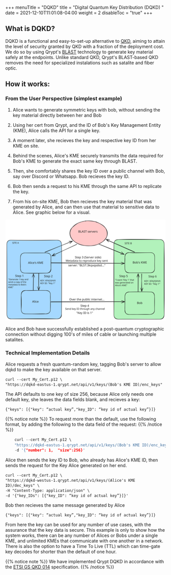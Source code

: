 +++
menuTitle = "DQKD"
title = "Digital Quantum Key Distribution (DQKD)  "
date = 2021-12-10T11:01:08-04:00
weight = 2
disableToc = "true"
+++

## What is DQKD?

DQKD is a functional and easy-to-set-up alternative to [QKD](https://www.nsa.gov/Cybersecurity/Quantum-Key-Distribution-QKD-and-Quantum-Cryptography-QC/), aiming to attain the level of security granted by QKD with a fraction of the deployment cost. We do so by using Qrypt's [BLAST](https://www.qrypt.com/wp-content/uploads/2022/03/Whitepaper-EverlastingSecurity.pdf#page=9) technology to generate key material safely at the endpoints. Unlike standard QKD, Qrypt's BLAST-based QKD removes the need for specialized instalations such as satalite and fiber optic.
## How it works:
### From the User Perspective (simplest example)
1. Alice wants to generate symmetric keys with bob, without sending the key material directly between her and Bob

2. Using her cert from Qrypt, and the ID of Bob's Key Management Entity (KME), Alice calls the API for a single key.

2. A moment later, she recieves the key and respective key ID from her KME on site.

3. Behind the scenes, Alice's KME securely transmits the data required for Bob's KME to generate the exact same key through BLAST. 

4. Then, she comfortably shares the key ID over a public channel with Bob, say over Discord or Whatsapp. Bob recieves the key ID.

5. Bob then sends a request to his KME through the same API to replicate the key. 

6. From his on-site KME, Bob then recieves the key material that was generated by Alice, and can then use that material to sensitive data to Alice.
See graphic below for a visual. 

![FullPage](images/dqkddiagram.svg)

Alice and Bob have successfully established a post-quantum cryptographic connection without digging 100's of miles of cable or launching multiple satalites. 
### Technical Implementation Details
Alice requests a fresh quantum-random key, tagging Bob's server to allow dqkd to make the key available on that server. 

    curl --cert My_Cert.p12 \
    "https://dqkd-eastus-1.qrypt.net/api/v1/keys/(Bob's KME ID)/enc_keys"

The API defaults to one key of size 256, because Alice only needs one default key, she leaves the data fields blank, and recieves a key:


    {"keys": [{"key": “actual key”,"key_ID": “key id of actual key”}]}  

{{% notice note %}}
To request more than the default, use the following format, by adding the following to the data field of the request:
{{% /notice %}}
```c
    curl --cert My_Cert.p12 \
    "https://dqkd-eastus-1.qrypt.net/api/v1/keys/(Bob's KME ID)/enc_keys" \
    -d '{"number": 1,  "size":256}'
```

Alice then sends the key ID to Bob, who already has Alice's KME ID, then sends the request for the Key Alice generated on her end. 

    curl --cert My_Cert.p12 \
    "https://dqkd-westus-1.qrypt.net/api/v1/keys/(Alice's KME ID)/dec_keys" \
    -H "Content-Type: application/json" \
    -d '{"key_IDs": [{"key_ID": “key id of actual key”}]}'

Bob then recieves the same message generated by Alice

    {"keys": [{"key": “actual key”,"key_ID": “key id of actual key”}]}  

From here the key can be used for any number of use cases, with the assurance that the key data is secure. This example is only to show how the system works, there can be any number of Alices or Bobs under a single KME, and unlimited KMEs that communicate with one another in a network. There is also the option to have a Time To Live (TTL) which can time-gate key decodes for shorter than the default of one hour. 

{{% notice note %}}
We have implemented Qrypt DQKD in accordance with the [ETSI GS QKD 014](https://www.etsi.org/deliver/etsi_gs/QKD/001_099/014/01.01.01_60/gs_qkd014v010101p.pdf) specification.
{{% /notice %}}